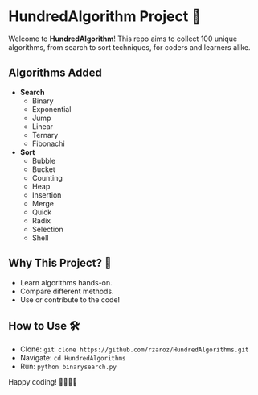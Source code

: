 # HundredAlgorithm Project 🎉

Welcome to **HundredAlgorithm**! This repo aims to collect 100 unique algorithms, from search to sort techniques, for coders and learners alike.

## Algorithms Added
- **Search**
  - Binary
  - Exponential
  - Jump
  - Linear
  - Ternary
  - Fibonachi
- **Sort**
  - Bubble
  - Bucket
  - Counting
  - Heap
  - Insertion
  - Merge
  - Quick
  - Radix
  - Selection
  - Shell

## Why This Project? 🤔
- Learn algorithms hands-on.
- Compare different methods.
- Use or contribute to the code!

## How to Use 🛠️
- Clone: `git clone https://github.com/rzaroz/HundredAlgorithms.git`
- Navigate: `cd HundredAlgorithms`
- Run: `python binarysearch.py`

Happy coding! 👨‍💻👩‍💻